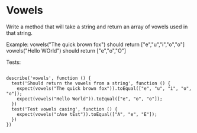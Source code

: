 # Vowels

Write a method that will take a string and
return an array of vowels used in that string.

Example:
vowels("The quick brown fox") should return ["e","u","i","o","o"]
vowels("Hello WOrld") should return ["e","o","O"]

Tests:

```const vowels = require('/home/vowels').vowels;

describe('vowels', function () {
  test('Should return the vowels from a string', function () {
    expect(vowels("The quick brown fox")).toEqual(["e", "u", "i", "o", "o"]);
    expect(vowels("Hello World")).toEqual(["e", "o", "o"]);
  })
  test('Test vowels casing', function () {
    expect(vowels("cAse tEst")).toEqual(["A", "e", "E"]);
  })
})
```
